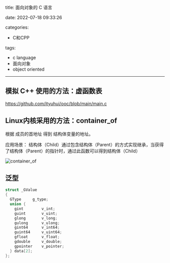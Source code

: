 title: 面向对象的 C 语言

date: 2022-07-18 09:33:26

categories:
- C和CPP

tags:
- c language
- 面向对象
- object oriented

---

## 模拟 C++ 使用的方法：虚函数表

https://github.com/ityuhui/ooc/blob/main/main.c

<!--more-->

## Linux内核采用的方法：container_of

根据 成员的首地址 得到 结构体变量的地址。

应用场景：
结构体（Child）通过包含结构体（Parent）的方式实现继承，当获得了结构体（Parent）的指针时，通过此函数可以得到结构体（Child）

![container_of](https://radek.io/assets/posts/container_of.png)

## 泛型

```c
struct _GValue
{
  GType     g_type;
  union {
    gint        v_int;
    guint       v_uint;
    glong       v_long;
    gulong      v_ulong;
    gint64      v_int64;
    guint64     v_uint64;
    gfloat      v_float;
    gdouble     v_double;
    gpointer    v_pointer;
  } data[2];
};
```
